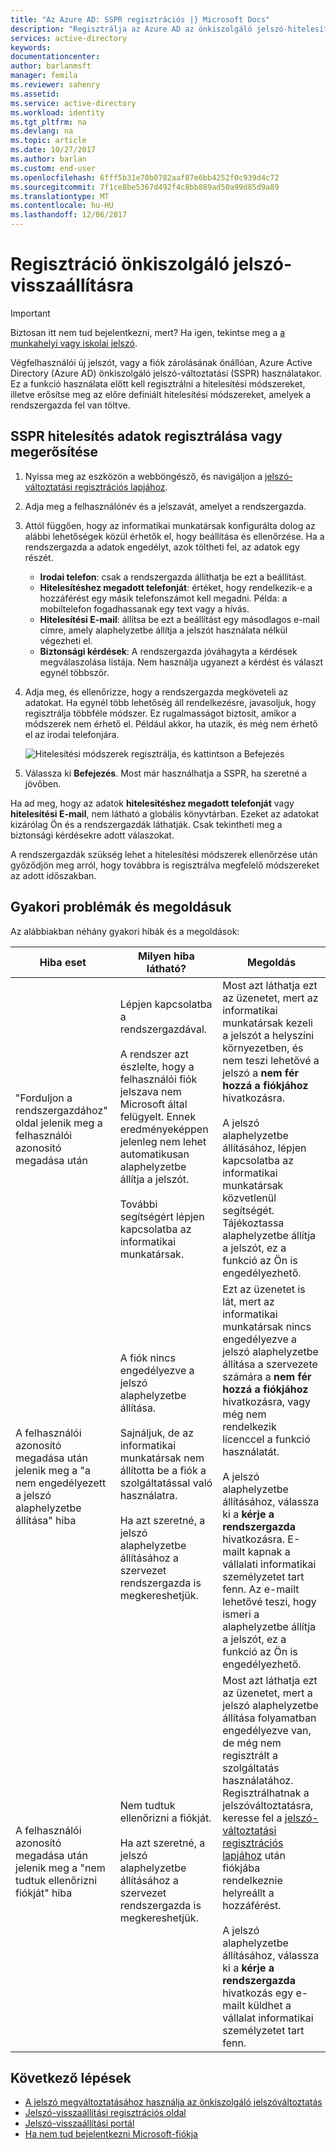 ```yaml
---
title: "Az Azure AD: SSPR regisztrációs |} Microsoft Docs"
description: "Regisztrálja az Azure AD az önkiszolgáló jelszó-hitelesítési adatok alaphelyzetbe állítása"
services: active-directory
keywords: 
documentationcenter: 
author: barlanmsft
manager: femila
ms.reviewer: sahenry
ms.assetid: 
ms.service: active-directory
ms.workload: identity
ms.tgt_pltfrm: na
ms.devlang: na
ms.topic: article
ms.date: 10/27/2017
ms.author: barlan
ms.custom: end-user
ms.openlocfilehash: 6fff5b31e70b0782aaf87e6bb4252f0c939d4c72
ms.sourcegitcommit: 7f1ce8be5367d492f4c8bb889ad50a99d85d9a89
ms.translationtype: MT
ms.contentlocale: hu-HU
ms.lasthandoff: 12/06/2017
---
```

# <a name="register-for-self-service-password-reset"></a>Regisztráció önkiszolgáló jelszó-visszaállításra

> [!IMPORTANT]
> Biztosan itt nem tud bejelentkezni, mert? Ha igen, tekintse meg a [a munkahelyi vagy iskolai jelszó](active-directory-passwords-update-your-own-password.md).

Végfelhasználói új jelszót, vagy a fiók zárolásának önállóan, Azure Active Directory (Azure AD) önkiszolgáló jelszó-változtatási (SSPR) használatakor. Ez a funkció használata előtt kell regisztrálni a hitelesítési módszereket, illetve erősítse meg az előre definiált hitelesítési módszereket, amelyek a rendszergazda fel van töltve.

## <a name="register-or-confirm-authentication-data-with-sspr"></a>SSPR hitelesítés adatok regisztrálása vagy megerősítése

1. Nyissa meg az eszközön a webböngésző, és navigáljon a [jelszó-változtatási regisztrációs lapjához](http://aka.ms/ssprsetup).
2. Adja meg a felhasználónév és a jelszavát, amelyet a rendszergazda.
3. Attól függően, hogy az informatikai munkatársak konfigurálta dolog az alábbi lehetőségek közül érhetők el, hogy beállítása és ellenőrzése. Ha a rendszergazda a adatok engedélyt, azok töltheti fel, az adatok egy részét.
    * **Irodai telefon**: csak a rendszergazda állíthatja be ezt a beállítást.
    * **Hitelesítéshez megadott telefonját**: értéket, hogy rendelkezik-e a hozzáférést egy másik telefonszámot kell megadni. Példa: a mobiltelefon fogadhassanak egy text vagy a hívás.
    * **Hitelesítési E-mail**: állítsa be ezt a beállítást egy másodlagos e-mail címre, amely alaphelyzetbe állítja a jelszót használata nélkül végezheti el.
    * **Biztonsági kérdések**: A rendszergazda jóváhagyta a kérdések megválaszolása listája. Nem használja ugyanezt a kérdést és választ egynél többször.
4. Adja meg, és ellenőrizze, hogy a rendszergazda megköveteli az adatokat. Ha egynél több lehetőség áll rendelkezésre, javasoljuk, hogy regisztrálja többféle módszer. Ez rugalmasságot biztosít, amikor a módszerek nem érhető el. Például akkor, ha utazik, és még nem érhető el az irodai telefonjára.

    ![Hitelesítési módszerek regisztrálja, és kattintson a Befejezés][Register]

5. Válassza ki **Befejezés**. Most már használhatja a SSPR, ha szeretné a jövőben.

Ha ad meg, hogy az adatok **hitelesítéshez megadott telefonját** vagy **hitelesítési E-mail**, nem látható a globális könyvtárban. Ezeket az adatokat kizárólag Ön és a rendszergazdák láthatják. Csak tekintheti meg a biztonsági kérdésekre adott válaszokat.

A rendszergazdák szükség lehet a hitelesítési módszerek ellenőrzése után győződjön meg arról, hogy továbbra is regisztrálva megfelelő módszereket az adott időszakban.

## <a name="common-problems-and-their-solutions"></a>Gyakori problémák és megoldásuk

 Az alábbiakban néhány gyakori hibák és a megoldások:

| Hiba eset| Milyen hiba látható?| Megoldás |
| --- | --- | --- |
| "Forduljon a rendszergazdához" oldal jelenik meg a felhasználói azonosító megadása után | Lépjen kapcsolatba a rendszergazdával. <br> <br> A rendszer azt észlelte, hogy a felhasználói fiók jelszava nem Microsoft által felügyelt. Ennek eredményeképpen jelenleg nem lehet automatikusan alaphelyzetbe állítja a jelszót. <br> <br> További segítségért lépjen kapcsolatba az informatikai munkatársak. | Most azt láthatja ezt az üzenetet, mert az informatikai munkatársak kezeli a jelszót a helyszíni környezetben, és nem teszi lehetővé a jelszó a **nem fér hozzá a fiókjához** hivatkozásra. <br> <br> A jelszó alaphelyzetbe állításához, lépjen kapcsolatba az informatikai munkatársak közvetlenül segítségét. Tájékoztassa alaphelyzetbe állítja a jelszót, ez a funkció az Ön is engedélyezhető.|
| A felhasználói azonosító megadása után jelenik meg a "a nem engedélyezett a jelszó alaphelyzetbe állítása" hiba | A fiók nincs engedélyezve a jelszó alaphelyzetbe állítása. <br> <br> Sajnáljuk, de az informatikai munkatársak nem állította be a fiók a szolgáltatással való használatra. <br> <br> Ha azt szeretné, a jelszó alaphelyzetbe állításához a szervezet rendszergazda is megkereshetjük. | Ezt az üzenetet is lát, mert az informatikai munkatársak nincs engedélyezve a jelszó alaphelyzetbe állítása a szervezete számára a **nem fér hozzá a fiókjához** hivatkozásra, vagy még nem rendelkezik licenccel a funkció használatát. <br> <br> A jelszó alaphelyzetbe állításához, válassza ki a **kérje a rendszergazda** hivatkozásra. E-mailt kapnak a vállalati informatikai személyzetet tart fenn. Az e-mailt lehetővé teszi, hogy ismeri a alaphelyzetbe állítja a jelszót, ez a funkció az Ön is engedélyezhető. |
| A felhasználói azonosító megadása után jelenik meg a "nem tudtuk ellenőrizni fiókját" hiba | Nem tudtuk ellenőrizni a fiókját. <br> <br> Ha azt szeretné, a jelszó alaphelyzetbe állításához a szervezet rendszergazda is megkereshetjük. | Most azt láthatja ezt az üzenetet, mert a jelszó alaphelyzetbe állítása folyamatban engedélyezve van, de még nem regisztrált a szolgáltatás használatához. Regisztrálhatnak a jelszóváltoztatásra, keresse fel a [jelszó-változtatási regisztrációs lapjához](http://aka.ms/ssprsetup) után fiókjába rendelkeznie helyreállt a hozzáférést. <br> <br> A jelszó alaphelyzetbe állításához, válassza ki a **kérje a rendszergazda** hivatkozás egy e-mailt küldhet a vállalat informatikai személyzetet tart fenn. |

## <a name="next-steps"></a>Következő lépések

* [A jelszó megváltoztatásához használja az önkiszolgáló jelszóváltoztatás](active-directory-passwords-update-your-own-password.md)
* [Jelszó-visszaállítási regisztrációs oldal](http://aka.ms/ssprsetup)
* [Jelszó-visszaállítási portál](https://passwordreset.microsoftonline.com/)
* [Ha nem tud bejelentkezni Microsoft-fiókja](https://support.microsoft.com/help/12429/microsoft-account-sign-in-cant)

[Register]: ./media/active-directory-passwords-reset-register/register-2-methods.png "Jelszó-átállítási regisztráció oldaláról, valamint a regisztrált módszerek és a Befejezés gombra"

